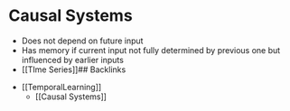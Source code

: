 # Causal Systems
- Does not depend on future input
- Has memory if current input not fully determined by previous one but influenced by earlier inputs
- [[TIme Series]]## Backlinks
* [[TemporalLearning]]
	* [[Causal Systems]]

